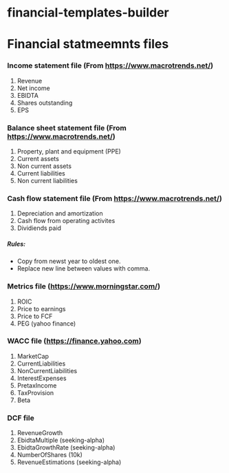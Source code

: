 # financial-templates-builder

# Financial statmeemnts files

### Income statement file (From https://www.macrotrends.net/)

1. Revenue
2. Net income
3. EBIDTA
4. Shares outstanding
5. EPS

### Balance sheet statement file (From https://www.macrotrends.net/)

1. Property, plant and equipment (PPE)
2. Current assets
3. Non current assets
4. Current liabilities
5. Non current liabilities

### Cash flow statement file (From https://www.macrotrends.net/)

1. Depreciation and amortization
2. Cash flow from operating activites
3. Dividiends paid

##### Rules:
- Copy from newst year to oldest one. 
- Replace new line between values with comma.

### Metrics file (https://www.morningstar.com/)

1. ROIC
2. Price to earnings
3. Price to FCF
4. PEG (yahoo finance)

### WACC file (https://finance.yahoo.com)
1. MarketCap
2. CurrentLiabilities
3. NonCurrentLiabilities
4. InterestExpenses
5. PretaxIncome
6. TaxProvision
7. Beta

### DCF file
1. RevenueGrowth
2. EbidtaMultiple (seeking-alpha)
3. EbidtaGrowthRate (seeking-alpha)
4. NumberOfShares (10k)
5. RevenueEstimations (seeking-alpha)